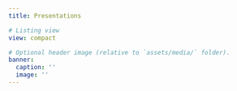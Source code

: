 ```yaml
---
title: Presentations

# Listing view
view: compact

# Optional header image (relative to `assets/media/` folder).
banner:
  caption: ''
  image: ''
---
```

